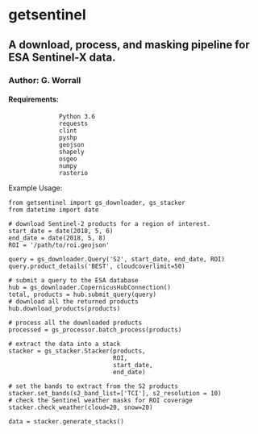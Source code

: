 getsentinel
===========

## A download, process, and masking pipeline for ESA Sentinel-X data.

### Author: G. Worrall

#### Requirements: 
                  Python 3.6
                  requests
                  clint
                  pyshp
                  geojson
                  shapely
                  osgeo
                  numpy
                  rasterio

Example Usage:

```
from getsentinel import gs_downloader, gs_stacker
from datetime import date

# download Sentinel-2 products for a region of interest.
start_date = date(2018, 5, 6)
end_date = date(2018, 5, 8)
ROI = '/path/to/roi.geojson'

query = gs_downloader.Query('S2', start_date, end_date, ROI)
query.product_details('BEST', cloudcoverlimit=50) 

# submit a query to the ESA database
hub = gs_downloader.CopernicusHubConnection()
total, products = hub.submit_query(query)
# download all the returned products
hub.download_products(products)

# process all the downloaded products
processed = gs_processor.batch_process(products)

# extract the data into a stack
stacker = gs_stacker.Stacker(products,
                             ROI,
                             start_date,
                             end_date)

# set the bands to extract from the S2 products
stacker.set_bands(s2_band_list=['TCI'], s2_resolution = 10)
# check the Sentinel weather masks for ROI coverage
stacker.check_weather(cloud=20, snow=20)

data = stacker.generate_stacks()

```




